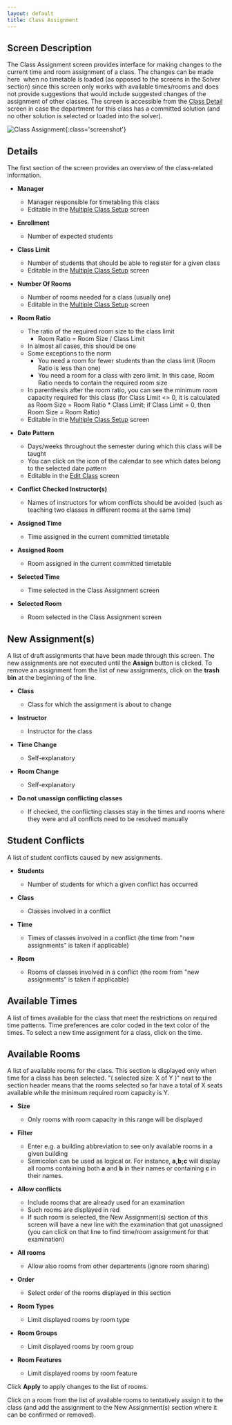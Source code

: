 ```yaml
---
layout: default
title: Class Assignment
---
```



## Screen Description

The Class Assignment screen provides interface for making changes to the current time and room assignment of a class. The changes can be made here  when no timetable is loaded (as opposed to the screens in the Solver section) since this screen only works with available times/rooms and does not provide suggestions that would include suggested changes of the assignment of other classes. The screen is accessible from the [Class Detail](class-detail) screen in case the department for this class has a committed solution (and no other solution is selected or loaded into the solver).

![Class Assignment](images/class-assignment-1.png){:class='screenshot'}

## Details

The first section of the screen provides an overview of the class-related information.

* **Manager**
	* Manager responsible for timetabling this class
	* Editable in the [Multiple Class Setup](multiple-class-setup) screen

* **Enrollment**
	* Number of expected students

* **Class Limit**
	* Number of students that should be able to register for a given class
	* Editable in the [Multiple Class Setup](multiple-class-setup) screen

* **Number Of Rooms**
	* Number of rooms needed for a class (usually one)
	* Editable in the [Multiple Class Setup](multiple-class-setup) screen

* **Room Ratio**
	* The ratio of the required room size to the class limit
		* Room Ratio = Room Size / Class Limit
	* In almost all cases, this should be one
	* Some exceptions to the norm
		* You need a room for fewer students than the class limit (Room Ratio is less than one)
		* You need a room for a class with zero limit. In this case, Room Ratio needs to contain the required room size
	* In parenthesis after the room ratio, you can see the minimum room capacity required for this class (for Class Limit <> 0, it is calculated as Room Size = Room Ratio * Class Limit; if Class Limit = 0, then Room Size = Room Ratio)
	* Editable in the [Multiple Class Setup](multiple-class-setup) screen

* **Date Pattern**
	* Days/weeks throughout the semester during which this class will be taught
	* You can click on the icon of the calendar to see which dates belong to the selected date pattern
	* Editable in the [Edit Class](edit-class) screen

* **Conflict Checked Instructor(s)**
	* Names of instructors for whom conflicts should be avoided (such as teaching two classes in different rooms at the same time)

* **Assigned Time**
	* Time assigned in the current committed timetable

* **Assigned Room**
	* Room assigned in the current committed timetable

* **Selected Time**
	* Time selected in the Class Assignment screen

* **Selected Room**
	* Room selected in the Class Assignment screen

## New Assignment(s)

A list of draft assignments that have been made through this screen. The new assignments are not executed until the **Assign** button is clicked. To remove an assignment from the list of new assignments, click on the **trash bin** at the beginning of the line.

* **Class**
	* Class for which the assignment is about to change

* **Instructor**
	* Instructor for the class

* **Time Change**
	* Self-explanatory

* **Room Change**
	* Self-explanatory

* **Do not unassign conflicting classes**
	* If checked, the conflicting classes stay in the times and rooms where they were and all conflicts need to be resolved manually

## Student Conflicts

A list of student conflicts caused by new assignments.

* **Students**
	* Number of students for which a given conflict has occurred

* **Class**
	* Classes involved in a conflict

* **Time**
	* Times of classes involved in a conflict (the time from "new assignments" is taken if applicable)

* **Room**
	* Rooms of classes involved in a conflict (the room from "new assignments" is taken if applicable)

## Available Times

A list of times available for the class that meet the restrictions on required time patterns. Time preferences are color coded in the text color of the times. To select a new time assignment for a class, click on the time.

## Available Rooms

A list of available rooms for the class. This section is displayed only when time for a class has been selected. "( selected size: X of Y )" next to the section header means that the rooms selected so far have a total of X seats available while the minimum required room capacity is Y.

* **Size**
	* Only rooms with room capacity in this range will be displayed

* **Filter**
	* Enter e.g. a building abbreviation to see only available rooms in a given building
	* Semicolon can be used as logical or. For instance, **a,b;c** will display all rooms containing both **a** and **b** in their names or containing **c** in their names.

* **Allow conflicts**
	* Include rooms that are already used for an examination
	* Such rooms are displayed in red
	* If such room is selected, the New Assignment(s) section of this screen will have a new line with the examination that got unassigned (you can click on that line to find time/room assignment for that examination)

* **All rooms**
	* Allow also rooms from other departments (ignore room sharing)

* **Order**
	* Select order of the rooms displayed in this section

* **Room Types**
	* Limit displayed rooms by room type

* **Room Groups**
	* Limit displayed rooms by room group

* **Room Features**
	* Limit displayed rooms by room feature

Click **Apply** to apply changes to the list of rooms.

Click on a room from the list of available rooms to tentatively assign it to the class (and add the assignment to the New Assignment(s) section where it can be confirmed or removed).


